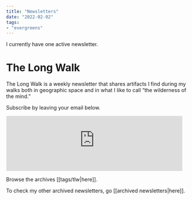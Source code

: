 ```yaml
---
title: "Newsletters"
date: "2022-02-02"
tags:
- "evergreens"
---
```

I currently have one active newsletter.

# The Long Walk

The Long Walk is a weekly newsletter that shares artifacts I find during my walks both in geographic space and in what I like to call “the wilderness of the mind.”

Subscribe by leaving your email below.

<iframe src="https://vinceimbat.substack.com/embed" width="480" height="150" style="border:1px solid #EEE; background:white;" frameborder="0" scrolling="no"></iframe>

Browse the archives [[tags/tlw|here]].

To check my other archived newsletters, go [[archived newsletters|here]].
